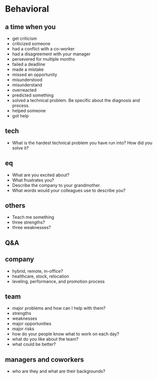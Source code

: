 ---
---

# Behavioral

## a time when you 
- get criticism
- criticized someone 
- had a conflict with a co-worker
- had a disagreement with your manager
- persevered for multiple months
- failed a deadline
- made a mistake
- missed an opportunity
- misunderstood
- misunderstand
- overreacted
- predicted something
- solved a technical problem. Be specific about the diagnosis and process.
- helped someone 
- got help

## tech 
- What is the hardest technical problem you have run into? How did you solve it?

## eq 
- What are you excited about?
- What frustrates you?
- Describe the company to your grandmother.
- What words would your colleagues use to describe you?

## others 
- Teach me something 
- three strengths?
- three weaknesses?


## Q&A

## company 
- hybrid, remote, in-office?
- healthcare, stock, relocation
- leveling, performance, and promotion process 
## team 
- major problems and how can I help with them?
- strengths 
- weaknesses
- major opportunities 
- major risks 
- how do your people know what to work on each day?
- what do you like about the team?
- what could be better?
## managers and coworkers 
- who are they and what are their backgrounds?